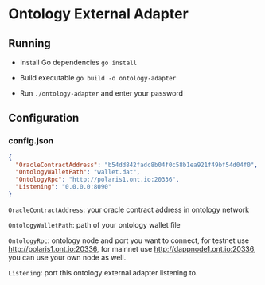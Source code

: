 # Ontology External Adapter

## Running

- Install Go dependencies `go install`

- Build executable `go build -o ontology-adapter`

- Run `./ontology-adapter` and enter your password

## Configuration

### config.json

```json
{
  "OracleContractAddress": "b54dd842fadc8b04f0c58b1ea921f49bf54d04f0",
  "OntologyWalletPath": "wallet.dat",
  "OntologyRpc": "http://polaris1.ont.io:20336",
  "Listening": "0.0.0.0:8090"
}
```

`OracleContractAddress`: your oracle contract address in ontology network

`OntologyWalletPath`: path of your ontology wallet file

`OntologyRpc`: ontology node and port you want to connect, for testnet use http://polaris1.ont.io:20336, for mainnet use http://dappnode1.ont.io:20336, you can use your own node as well.

`Listening`: port this ontology external adapter listening to.

